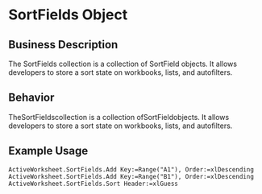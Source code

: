 # SortFields Object

## Business Description
The SortFields collection is a collection of SortField objects. It allows developers to store a sort state on workbooks, lists, and autofilters.

## Behavior
TheSortFieldscollection is a collection ofSortFieldobjects. It allows developers to store a sort state on workbooks, lists, and autofilters.

## Example Usage
```vba
ActiveWorksheet.SortFields.Add Key:=Range("A1"), Order:=xlDescending 
ActiveWorksheet.SortFields.Add Key:=Range("B1"), Order:=xlDescending 
ActiveWorksheet.SortFields.Sort Header:=xlGuess
```